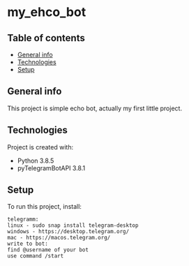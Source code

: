 # my_ehco_bot
## Table of contents
* [General info](#general-info)
* [Technologies](#technologies)
* [Setup](#setup)

## General info
This project is simple echo bot, actually my first little project.
	
## Technologies
Project is created with:
* Python 3.8.5
* pyTelegramBotAPI 3.8.1 
	
## Setup
To run this project, install:

```
telegramm:
linux - sudo snap install telegram-desktop
windows - https://desktop.telegram.org/
mac - https://macos.telegram.org/
write to bot:
find @username of your bot
use command /start
```
